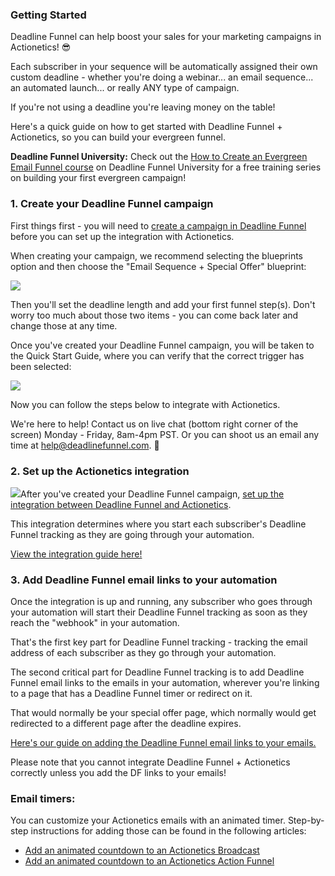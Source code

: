### Getting Started

Deadline Funnel can help boost your sales for your marketing campaigns in
Actionetics! 😎

Each subscriber in your sequence will be automatically assigned their own
custom deadline - whether you're doing a webinar... an email sequence... an
automated launch... or really ANY type of campaign.

If you're not using a deadline you're leaving money on the table!

Here's a quick guide on how to get started with Deadline Funnel + Actionetics,
so you can build your evergreen funnel.  

**Deadline Funnel University:** Check out the [How to Create an Evergreen
Email Funnel course](https://university.deadlinefunnel.com/courses/evergreen)
on Deadline Funnel University for a free training series on building your
first evergreen campaign!

### 1\. Create your Deadline Funnel campaign

First things first - you will need to [create a campaign in Deadline
Funnel](https://deadlinefunnel.com/promotions/create) before you can set up
the integration with Actionetics.

When creating your campaign, we recommend selecting the blueprints option and
then choose the "Email Sequence + Special Offer" blueprint:

![](https://d33v4339jhl8k0.cloudfront.net/docs/assets/53974d6ce4b0c76107b109d1/images/5dfd10952c7d3a7e9ae5636c/file-4mxM9o3U2U.png)

Then you'll set the deadline length and add your first funnel step(s). Don't
worry too much about those two items - you can come back later and change
those at any time.

Once you've created your Deadline Funnel campaign, you will be taken to the
Quick Start Guide, where you can verify that the correct trigger has been
selected:

![](https://d33v4339jhl8k0.cloudfront.net/docs/assets/53974d6ce4b0c76107b109d1/images/5dfd11032c7d3a7e9ae56377/file-Y7B45ZIrXI.png)

Now you can follow the steps below to integrate with Actionetics.

We're here to help! Contact us on live chat (bottom right corner of the
screen) Monday - Friday, 8am-4pm PST. Or you can shoot us an email any time at
help@deadlinefunnel.com. 🙂

### 2\. Set up the Actionetics integration

![](https://d33v4339jhl8k0.cloudfront.net/docs/assets/53974d6ce4b0c76107b109d1/images/591cbd6c2c7d3a057f892df2/file-8zvsK6ZBpR.png)After
you've created your Deadline Funnel campaign, [set up the integration between
Deadline Funnel and
Actionetics](https://documentation.deadlinefunnel.com/article/337-how-to-integrate-deadline-funnel-with-actionetics).

This integration determines where you start each subscriber's Deadline Funnel
tracking as they are going through your automation.

[View the integration guide
here!](https://documentation.deadlinefunnel.com/article/337-how-to-integrate-deadline-funnel-with-actionetics)

### 3\. Add Deadline Funnel email links to your automation

Once the integration is up and running, any subscriber who goes through your
automation will start their Deadline Funnel tracking as soon as they reach the
"webhook" in your automation.

That's the first key part for Deadline Funnel tracking - tracking the email
address of each subscriber as they go through your automation.

The second critical part for Deadline Funnel tracking is to add Deadline
Funnel email links to the emails in your automation, wherever you're linking
to a page that has a Deadline Funnel timer or redirect on it.

That would normally be your special offer page, which normally would get
redirected to a different page after the deadline expires.

[Here's our guide on adding the Deadline Funnel email links to your
emails.](https://documentation.deadlinefunnel.com/article/16-expiring-links)

Please note that you cannot integrate Deadline Funnel + Actionetics correctly
unless you add the DF links to your emails!

### Email timers:

You can customize your Actionetics emails with an animated timer. Step-by-step
instructions for adding those can be found in the following articles:  

  * [A](https://documentation.deadlinefunnel.com/article/246-how-to-add-email-countdown-code-to-activecampaign)[dd an animated countdown to an Actionetics Broadcast](https://documentation.deadlinefunnel.com/article/403-how-to-add-email-countdown-code-to-actionetics)
  * [Add an animated countdown to an Actionetics Action Funnel](https://documentation.deadlinefunnel.com/article/449-how-to-add-an-email-countdown-timer-to-an-actionetics-action-funnel)

